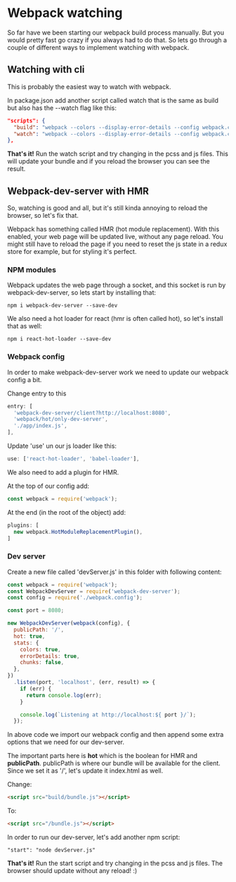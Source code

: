 # Webpack watching

So far have we been starting our webpack build process manually. But you would pretty fast go crazy if you always had to do that. So lets go through a couple of different ways to implement watching with webpack.

## Watching with cli

This is probably the easiest way to watch with webpack.

In package.json add another script called watch that is the same as build but also has the --watch flag like this:

```json
"scripts": {
  "build": "webpack --colors --display-error-details --config webpack.config.js",
  "watch": "webpack --colors --display-error-details --config webpack.config.js --watch"
},
```

**That's it!** Run the watch script and try changing in the pcss and js files. This will update your bundle and if you reload the browser you can see the result.

## Webpack-dev-server with HMR

So, watching is good and all, but it's still kinda annoying to reload the browser, so let's fix that.

Webpack has something called HMR (hot module replacement). With this enabled, your web page will be updated live, without any page reload. You might still have to reload the page if you need to reset the js state in a redux store for example, but for styling it's perfect.

### NPM modules

Webpack updates the web page through a socket, and this socket is run by webpack-dev-server, so lets start by installing that:

````text
npm i webpack-dev-server --save-dev
````

We also need a hot loader for react (hmr is often called hot), so let's install that as well:

````text
npm i react-hot-loader --save-dev
````

### Webpack config

In order to make webpack-dev-server work we need to update our webpack config a bit.

Change entry to this 

```javascript
entry: [
  'webpack-dev-server/client?http://localhost:8080',
  'webpack/hot/only-dev-server',
  './app/index.js',
],
```

Update 'use' un our js loader like this:

```javascript
use: ['react-hot-loader', 'babel-loader'],
```
We also need to add a plugin for HMR.
 
At the top of our config add:

```javascript
const webpack = require('webpack');
```

At the end (in the root of the object) add:

```javascript
plugins: [
  new webpack.HotModuleReplacementPlugin(),
]
```

### Dev server

Create a new file called 'devServer.js' in this folder with following content:

```javascript
const webpack = require('webpack');
const WebpackDevServer = require('webpack-dev-server');
const config = require('./webpack.config');

const port = 8080;

new WebpackDevServer(webpack(config), {
  publicPath: '/',
  hot: true,
  stats: {
    colors: true,
    errorDetails: true,
    chunks: false,
  },
})
  .listen(port, 'localhost', (err, result) => {
    if (err) {
      return console.log(err);
    }

    console.log(`Listening at http://localhost:${ port }/`);
  });
```

In above code we import our webpack config and then append some extra options that we need for our dev-server. 

The important parts here is **hot** which is the boolean for HMR and **publicPath**. publicPath is where our bundle will be available for the client. Since we set it as '/', let's update it index.html as well.

Change:
```html
<script src="build/bundle.js"></script>
```
To:
```html
<script src="/bundle.js"></script>
```

In order to run our dev-server, let's add another npm script:
```text
"start": "node devServer.js"
```

**That's it!** Run the start script and try changing in the pcss and js files. The browser should update without any reload! :)